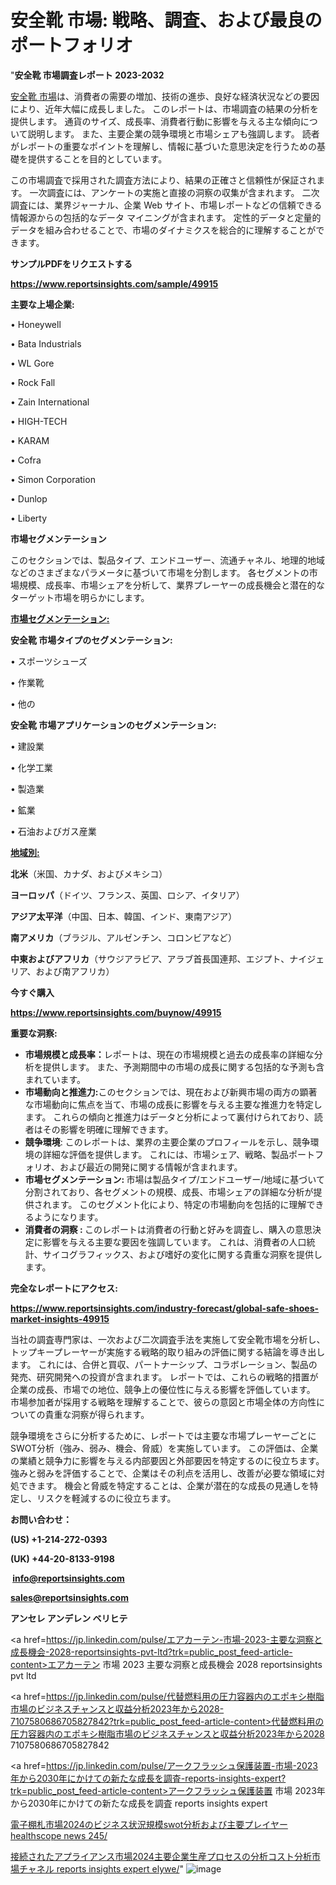 # 安全靴 市場: 戦略、調査、および最良のポートフォリオ

"<strong>安全靴 市場調査レポート 2023-2032</strong>

<a href=https://www.reportsinsights.com/sample/49915>安全靴 市場</a>は、消費者の需要の増加、技術の進歩、良好な経済状況などの要因により、近年大幅に成長しました。 このレポートは、市場調査の結果の分析を提供します。 通貨のサイズ、成長率、消費者行動に影響を与える主な傾向について説明します。 また、主要企業の競争環境と市場シェアも強調します。 読者がレポートの重要なポイントを理解し、情報に基づいた意思決定を行うための基礎を提供することを目的としています。

この市場調査で採用された調査方法により、結果の正確さと信頼性が保証されます。 一次調査には、アンケートの実施と直接の洞察の収集が含まれます。 二次調査には、業界ジャーナル、企業 Web サイト、市場レポートなどの信頼できる情報源からの包括的なデータ マイニングが含まれます。 定性的データと定量的データを組み合わせることで、市場のダイナミクスを総合的に理解することができます。

<strong><b>サンプルPDFをリクエストする</b></strong>

<a href=https://www.reportsinsights.com/sample/49915><strong><u>https://www.reportsinsights.com/sample/49915</u></strong></a>

<strong>主要な上場企業:</strong>

• Honeywell

• Bata Industrials

• WL Gore

• Rock Fall

• Zain International

• HIGH-TECH

• KARAM

• Cofra

• Simon Corporation

• Dunlop

• Liberty

<strong>市場セグメンテーション</strong>

このセクションでは、製品タイプ、エンドユーザー、流通チャネル、地理的地域などのさまざまなパラメータに基づいて市場を分割します。 各セグメントの市場規模、成長率、市場シェアを分析して、業界プレーヤーの成長機会と潜在的なターゲット市場を明らかにします。

<strong><u>市場セグメンテーション</u></strong><strong><u>:</u></strong>

<strong>安全靴 市場タイプのセグメンテーション:</strong>

• スポーツシューズ

• 作業靴

• 他の

<strong>安全靴 市場アプリケーションのセグメンテーション:</strong>

• 建設業

• 化学工業

• 製造業

• 鉱業

• 石油およびガス産業

<strong><u>地域別</u></strong><strong><u>:</u></strong>

<strong>北米</strong>（米国、カナダ、およびメキシコ）

<strong>ヨーロッパ</strong>（ドイツ、フランス、英国、ロシア、イタリア）

<strong>アジア太平洋</strong>（中国、日本、韓国、インド、東南アジア）

<strong>南アメリカ</strong>（ブラジル、アルゼンチン、コロンビアなど）

<strong>中東およびアフリカ</strong>（サウジアラビア、アラブ首長国連邦、エジプト、ナイジェリア、および南アフリカ）

<strong>今すぐ購入</strong>

<a href=https://www.reportsinsights.com/buynow/49915><strong><u>https://www.reportsinsights.com/buynow/49915</u></strong></a>

<strong>重要な洞察:</strong>
<ul>
  <li><strong>市場規模と成長率：</strong>レポートは、現在の市場規模と過去の成長率の詳細な分析を提供します。 また、予測期間中の市場の成長に関する包括的な予測も含まれています。</li>
  <li><strong>市場動向と推進力:</strong>このセクションでは、現在および新興市場の両方の顕著な市場動向に焦点を当て、市場の成長に影響を与える主要な推進力を特定します。 これらの傾向と推進力はデータと分析によって裏付けられており、読者はその影響を明確に理解できます。</li>
  <li><strong>競争環境</strong>: このレポートは、業界の主要企業のプロフィールを示し、競争環境の詳細な評価を提供します。 これには、市場シェア、戦略、製品ポートフォリオ、および最近の開発に関する情報が含まれます。</li>
  <li><strong>市場セグメンテーション: </strong>市場は製品タイプ/エンドユーザー/地域に基づいて分割されており、各セグメントの規模、成長、市場シェアの詳細な分析が提供されます。 このセグメント化により、特定の市場動向を包括的に理解できるようになります。</li>
  <li><strong>消費者の洞察 : </strong>このレポートは消費者の行動と好みを調査し、購入の意思決定に影響を与える主要な要因を強調しています。 これは、消費者の人口統計、サイコグラフィックス、および嗜好の変化に関する貴重な洞察を提供します。</li>
</ul>
<strong>完全なレポートにアクセス:</strong>

<a href=https://www.reportsinsights.com/industry-forecast/global-safe-shoes-market-insights-49915><strong><u><b>https://www.reportsinsights.com/industry-forecast/global-safe-shoes-market-insights-49915</b></u></strong></a>

当社の調査専門家は、一次および二次調査手法を実施して安全靴市場を分析し、トップキープレーヤーが実施する戦略的取り組みの評価に関する結論を導き出します。 これには、合併と買収、パートナーシップ、コラボレーション、製品の発売、研究開発への投資が含まれます。 レポートでは、これらの戦略的措置が企業の成長、市場での地位、競争上の優位性に与える影響を評価しています。 市場参加者が採用する戦略を理解することで、彼らの意図と市場全体の方向性についての貴重な洞察が得られます。

競争環境をさらに分析するために、レポートでは主要な市場プレーヤーごとにSWOT分析（強み、弱み、機会、脅威）を実施しています。 この評価は、企業の業績と競争力に影響を与える内部要因と外部要因を特定するのに役立ちます。 強みと弱みを評価することで、企業はその利点を活用し、改善が必要な領域に対処できます。 機会と脅威を特定することは、企業が潜在的な成長の見通しを特定し、リスクを軽減するのに役立ちます。

<strong>お問い合わせ：</strong>

<strong>(US) +1-214-272-0393</strong>

<strong>(UK) +44-20-8133-9198</strong>

<strong> </strong><a href=info@reportsinsights.com><strong><u>info@reportsinsights.com</u></strong></a>

<a href=sales@reportsinsights.com><strong><u>sales@reportsinsights.com</u></strong></a>

<strong>アンセレ アンデレン ベリヒテ</strong>

<a href=https://jp.linkedin.com/pulse/エアカーテン-市場-2023-主要な洞察と成長機会-2028-reportsinsights-pvt-ltd?trk=public_post_feed-article-content>エアカーテン 市場 2023 主要な洞察と成長機会 2028 reportsinsights pvt ltd</a>

<a href=https://jp.linkedin.com/pulse/代替燃料用の圧力容器内のエポキシ樹脂市場のビジネスチャンスと収益分析2023年から2028-7107580686705827842?trk=public_post_feed-article-content>代替燃料用の圧力容器内のエポキシ樹脂市場のビジネスチャンスと収益分析2023年から2028 7107580686705827842</a>

<a href=https://jp.linkedin.com/pulse/アークフラッシュ保護装置-市場-2023年から2030年にかけての新たな成長を調査-reports-insights-expert?trk=public_post_feed-article-content>アークフラッシュ保護装置 市場 2023年から2030年にかけての新たな成長を調査 reports insights expert</a>

<a href=https://www.linkedin.com/pulse/電子棚札市場2024のビジネス状況規模swot分析および主要プレイヤー-healthscope-news-245/>電子棚札市場2024のビジネス状況規模swot分析および主要プレイヤー healthscope news 245/</a>

<a href=https://www.linkedin.com/pulse/接続されたアプライアンス市場2024主要企業生産プロセスの分析コスト分析市場チャネル-reports-insights-expert-elywe/>接続されたアプライアンス市場2024主要企業生産プロセスの分析コスト分析市場チャネル reports insights expert elywe/</a>"
![image](https://github.com/gayatrid12/RItrends/assets/158473851/f08853ef-1dbe-4937-a1f4-a5b64699b0ad)
